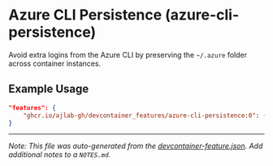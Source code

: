 
# Azure CLI Persistence (azure-cli-persistence)

Avoid extra logins from the Azure CLI by preserving the `~/.azure` folder across container instances.

## Example Usage

```json
"features": {
    "ghcr.io/ajlab-gh/devcontainer_features/azure-cli-persistence:0": {}
}
```





---

_Note: This file was auto-generated from the [devcontainer-feature.json](https://github.com/ajlab-gh/devcontainer_features/blob/main/src/azure-cli-persistence/devcontainer-feature.json).  Add additional notes to a `NOTES.md`._
